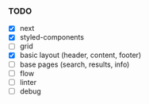 ### TODO

- [x] next
- [x] styled-components
- [ ] grid
- [x] basic layout (header, content, footer)
- [ ] base pages (search, results, info)
- [ ] flow
- [ ] linter
- [ ] debug
